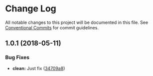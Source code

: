 # Change Log

All notable changes to this project will be documented in this file.
See [Conventional Commits](https://conventionalcommits.org) for commit guidelines.

<a name="1.0.1"></a>
## 1.0.1 (2018-05-11)


### Bug Fixes

* **clean:** Just fix ([34709a8](https://github.com/captainkovalsky/show/commit/34709a8))
